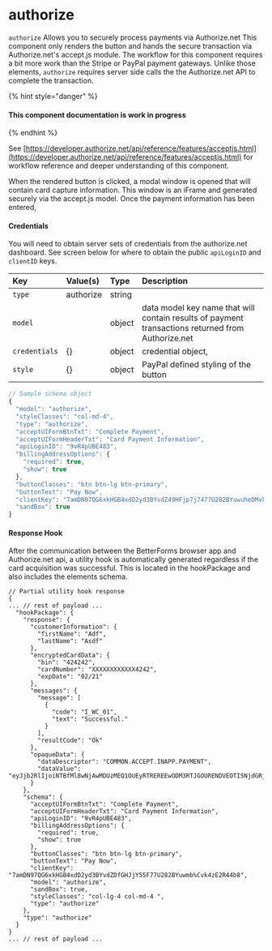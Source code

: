 # authorize

`authorize` Allows you to securely process payments via Authorize.net This component only renders the button and hands the secure transaction via Authorize.net's accept.js module. The workflow for this component requires a bit more work than the Stripe or PayPal payment gateways. Unlike those elements, `authorize` requires server side calls the the Authorize.net API to complete the transaction.

{% hint style="danger" %}
#### This component documentation is work in progress
{% endhint %}

See [https://developer.authorize.net/api/reference/features/acceptjs.html](https://developer.authorize.net/api/reference/features/acceptjs.html) for workflow reference and deeper understanding of this component.

When the rendered button is clicked, a modal window is opened that will contain card capture information. This window is an iFrame and generated securely via the accept.js model. Once the payment information has been entered,

#### Credentials

You will need to obtain server sets of credentials from the authorize.net dashboard. See screen below for where to obtain the public `apiLoginID` and `clientID`  keys.





| Key | Value\(s\) | Type | Description |
| :--- | :--- | :--- | :--- |
| `type` | authorize | string |  |
| `model` |  | object | data model key name that will contain results of payment transactions returned from Authorize.net |
| `credentials` | {} | object | credential object, |
| `style` | {} | object | PayPal defined styling of the button |

```javascript
// Sample schema object
{
  "model": "authorize",
  "styleClasses": "col-md-4",
  "type": "authorize",
  "acceptUIFormBtnTxt": "Complete Payment",
  "acceptUIFormHeaderTxt": "Card Payment Information",
  "apiLoginID": "9vR4pUBE483",  
  "billingAddressOptions": {
    "required": true,
    "show": true
  },
  "buttonClasses": "btn btn-lg btn-primary",
  "buttonText": "Pay Now",
  "clientKey": "7amDN97QG6xkHGB4xdD2yd3BYvdZ49HFjp7j7477U282BYuwuheDMvk4zE2R44b8",
  "sandBox": true
}

```

#### Response Hook

After the communication between the BetterForms browser app and Authorize.net api, a utility hook is automatically generated regardless if the card acquisition was successful. This is located in the hookPackage and also includes the elements schema. 

```text
// Partial utility hook response 
{ 
... // rest of payload ...
  "hookPackage": {
    "response": {
      "customerInformation": {
        "firstName": "Adf",
        "lastName": "Asdf"
      },
      "encryptedCardData": {
        "bin": "424242",
        "cardNumber": "XXXXXXXXXXXX4242",
        "expDate": "02/21"
      },
      "messages": {
        "message": [
          {
            "code": "I_WC_01",
            "text": "Successful."
          }
        ],
        "resultCode": "Ok"
      },
      "opaqueData": {
        "dataDescriptor": "COMMON.ACCEPT.INAPP.PAYMENT",
        "dataValue": "eyJjb2RlIjoiNTBfMl8wNjAwMDUzMEQ1OUEyRTREREEwODM3RTJGOURENDVEOTI5NjdGRjRENzQ4MUExQzRDQ0VFNTE3Q0U4MTRBQjRENUYyOEFGDFgwMjYyNTNBRERDNEYyM0QzQkY1MjJADSaSdfasDfsdfOiI5NTQ3NDcyNDEyNzQ2MjQ5MTAzNTAyIiwidiI6IjEuMSJ9"
      }
    },
    "schema": {
      "acceptUIFormBtnTxt": "Complete Payment",
      "acceptUIFormHeaderTxt": "Card Payment Information",
      "apiLoginID": "9vR4pUBE483",
      "billingAddressOptions": {
        "required": true,
        "show": true
      },
      "buttonClasses": "btn btn-lg btn-primary",
      "buttonText": "Pay Now",
      "clientKey": "7amDN97QG6xkHGB4xdD2yd3BYvdZDfGHJjY55F77U282BYuwmb%Cvk4zE2R44b8",
      "model": "authorize",
      "sandBox": true,
      "styleClasses": "col-lg-4 col-md-4 ",
      "type": "authorize"
    },
    "type": "authorize"
  }
}
... // rest of payload ...
```

